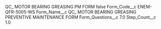 <?xml version="1.0" encoding="UTF-8"?>
<CustomMetadata xmlns="http://soap.sforce.com/2006/04/metadata" xmlns:xsi="http://www.w3.org/2001/XMLSchema-instance" xmlns:xsd="http://www.w3.org/2001/XMLSchema">
    <label>QC_ MOTOR BEARING GREASING PM FORM</label>
    <protected>false</protected>
    <values>
        <field>Form_Code__c</field>
        <value xsi:type="xsd:string">ENEM-QFR-5005-WS</value>
    </values>
    <values>
        <field>Form_Name__c</field>
        <value xsi:type="xsd:string">QC_ MOTOR BEARING GREASING PREVENTIVE MAINTENANCE FORM</value>
    </values>
    <values>
        <field>Form_Questions__c</field>
        <value xsi:type="xsd:double">7.0</value>
    </values>
    <values>
        <field>Step_Count__c</field>
        <value xsi:type="xsd:double">1.0</value>
    </values>
</CustomMetadata>
